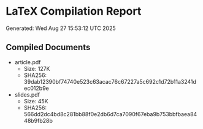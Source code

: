 # LaTeX Compilation Report
Generated: Wed Aug 27 15:53:12 UTC 2025
## Compiled Documents
- article.pdf
  - Size: 127K
  - SHA256: 39dab12390bf74740e523c63acac76c67227a5c692c1d72b11a3241dec012b9e
- slides.pdf
  - Size: 45K
  - SHA256: 566dd2dc4bd8c281bb88f0e2db6d7ca7090f67eba9b753bbfbaea8448b9fb28b
